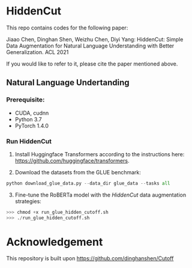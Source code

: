 # HiddenCut

This repo contains codes for the following paper:

Jiaao Chen, Dinghan Shen, Weizhu Chen, Diyi Yang: HiddenCut: Simple Data Augmentation for Natural Language
Understanding with Better Generalization. ACL 2021

If you would like to refer to it, please cite the paper mentioned above.

## Natural Language Undertanding 
### Prerequisite: 
* CUDA, cudnn
* Python 3.7
* PyTorch 1.4.0



### Run HiddenCut
1. Install Huggingface Transformers according to the instructions here: https://github.com/huggingface/transformers.

2. Download the datasets from the GLUE benchmark:
```python
python download_glue_data.py --data_dir glue_data --tasks all
```

3. Fine-tune the RoBERTa model with the *HiddenCut* data augmentation strategies:
```python
>>> chmod +x run_glue_hidden_cutoff.sh
>>> ./run_glue_hidden_cutoff.sh
```



# Acknowledgement

This repository is built upon https://github.com/dinghanshen/Cutoff


